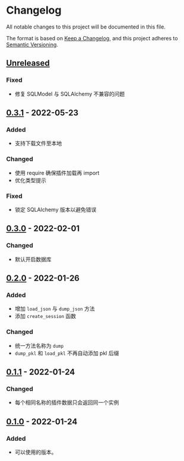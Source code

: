# Changelog

All notable changes to this project will be documented in this file.

The format is based on [Keep a Changelog](https://keepachangelog.com/zh-CN/1.0.0/),
and this project adheres to [Semantic Versioning](https://semver.org/lang/zh-CN/spec/v2.0.0.html).

## [Unreleased]

### Fixed

- 修复 SQLModel 与 SQLAlchemy 不兼容的问题

## [0.3.1] - 2022-05-23

### Added

- 支持下载文件至本地

### Changed

- 使用 require 确保插件加载再 import
- 优化类型提示

### Fixed

- 锁定 SQLAlchemy 版本以避免错误

## [0.3.0] - 2022-02-01

### Changed

- 默认开启数据库

## [0.2.0] - 2022-01-26

### Added

- 增加 `load_json` 与 `dump_json` 方法
- 添加 `create_session` 函数

### Changed

- 统一方法名称为 `dump`
- `dump_pkl` 和 `load_pkl` 不再自动添加 pkl 后缀

## [0.1.1] - 2022-01-24

### Changed

- 每个相同名称的插件数据只会返回同一个实例

## [0.1.0] - 2022-01-24

### Added

- 可以使用的版本。

[unreleased]: https://github.com/he0119/nonebot-plugin-datastore/compare/v0.3.1...HEAD
[0.3.1]: https://github.com/he0119/nonebot-plugin-datastore/compare/v0.3.0...v0.3.1
[0.3.0]: https://github.com/he0119/nonebot-plugin-datastore/compare/v0.2.0...v0.3.0
[0.2.0]: https://github.com/he0119/nonebot-plugin-datastore/compare/v0.1.1...v0.2.0
[0.1.1]: https://github.com/he0119/nonebot-plugin-datastore/compare/v0.1.0...v0.1.1
[0.1.0]: https://github.com/he0119/nonebot-plugin-datastore/releases/tag/v0.1.0
